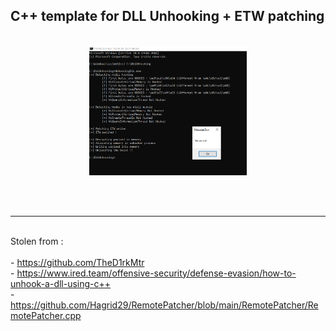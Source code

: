 <h2> C++ template for DLL Unhooking + ETW patching </h2>

<br />


<div align="center" width="100%">
<img src="https://raw.githubusercontent.com/Processus-Thief/UnhookingDLL/main/unhooking.PNG" width="50%;">
</div>

<br /><br />
<hr />
<br />
Stolen from :<br />
<br />
- <a href="https://github.com/TheD1rkMtr">https://github.com/TheD1rkMtr</a><br />
- <a href="https://www.ired.team/offensive-security/defense-evasion/how-to-unhook-a-dll-using-c++">https://www.ired.team/offensive-security/defense-evasion/how-to-unhook-a-dll-using-c++</a><br />
- <a href="https://github.com/Hagrid29/RemotePatcher/blob/main/RemotePatcher/RemotePatcher.cpp">https://github.com/Hagrid29/RemotePatcher/blob/main/RemotePatcher/RemotePatcher.cpp</a><br /><br />
<br />


